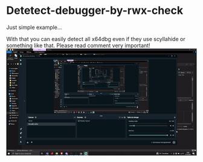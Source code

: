 # Detetect-debugger-by-rwx-check
Just simple example...

With that you can easily detect all x64dbg even if they use scyllahide or something like that.
Please read comment very important! 
![Demo](2024-12-2723-28-32-ezgif.com-video-to-gif-converter.gif)

